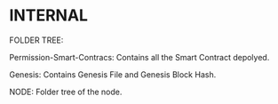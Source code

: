 # INTERNAL

FOLDER TREE:

Permission-Smart-Contracs: Contains all the Smart Contract depolyed.

Genesis: Contains Genesis File and Genesis Block Hash.

NODE: Folder tree of the node.
